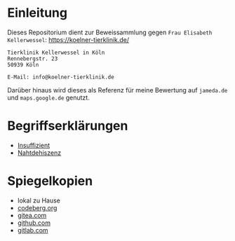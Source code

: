 # Einleitung
Dieses Repositorium dient zur Beweissammlung gegen `Frau Elisabeth Kellerwessel`: https://koelner-tierklinik.de/

```no-highlight
Tierklinik Kellerwessel in Köln
Rennebergstr. 23
50939 Köln

E-Mail: info@koelner-tierklinik.de
```

Darüber hinaus wird dieses als Referenz für meine Bewertung auf `jameda.de` und `maps.google.de` genutzt.

# Begriffserklärungen
* [Insuffizient](https://flexikon.doccheck.com/de/Insuffizient)
* [Nahtdehiszenz](https://flexikon.doccheck.com/de/Nahtdehiszenz)

# Spiegelkopien
* lokal zu Hause
* [codeberg.org](https://codeberg.org/keks24/beweissammlung-nahtdehiszenz-elisabeth-kellerwessel)
* [gitea.com](https://codeberg.org/keks24/beweissammlung-nahtdehiszenz-elisabeth-kellerwessel)
* [github.com](https://codeberg.org/keks24/beweissammlung-nahtdehiszenz-elisabeth-kellerwessel)
* [gitlab.com](https://codeberg.org/keks24/beweissammlung-nahtdehiszenz-elisabeth-kellerwessel)
